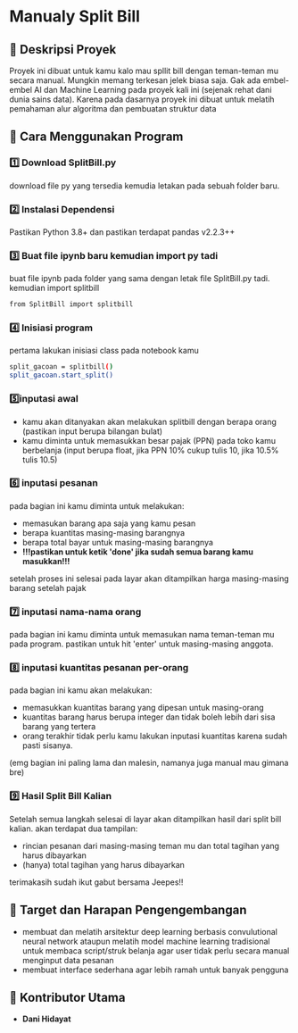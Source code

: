 # Manualy Split Bill

## 📌 Deskripsi Proyek
Proyek ini dibuat untuk kamu kalo mau spllit bill dengan teman-teman mu secara manual. Mungkin memang terkesan jelek biasa saja. Gak ada embel-embel AI dan Machine Learning pada proyek kali ini (sejenak rehat dani dunia sains data). Karena pada dasarnya proyek ini dibuat untuk melatih pemahaman alur algoritma dan pembuatan struktur data


## 🚀 Cara Menggunakan Program
### 1️⃣ **Download SplitBill.py**  
download file py yang tersedia kemudia letakan pada sebuah folder baru.

### 2️⃣ Instalasi Dependensi
Pastikan Python 3.8+ dan pastikan terdapat pandas v2.2.3++

### 3️⃣ Buat file ipynb baru kemudian import py tadi
buat file ipynb pada folder yang sama dengan letak file SplitBill.py tadi. kemudian import splitbill
```bash
from SplitBill import splitbill
```
### 4️⃣ Inisiasi program
pertama lakukan inisiasi class pada notebook kamu
```bash 
split_gacoan = splitbill()
split_gacoan.start_split()
```

### 5️⃣inputasi awal
- kamu akan ditanyakan akan melakukan splitbill dengan berapa orang (pastikan input berupa bilangan bulat)
- kamu diminta untuk memasukkan besar pajak (PPN) pada toko kamu berbelanja (input berupa float, jika PPN 10% cukup tulis 10, jika 10.5% tulis 10.5)

### 6️⃣ inputasi pesanan
pada bagian ini kamu diminta untuk melakukan:
- memasukan barang apa saja yang kamu pesan
- berapa kuantitas masing-masing barangnya
- berapa total bayar untuk masing-masing barangnya
- **!!!pastikan untuk ketik 'done' jika sudah semua barang kamu masukkan!!!**  

setelah proses ini selesai pada layar akan ditampilkan harga masing-masing barang setelah pajak

### 7️⃣ inputasi nama-nama orang
pada bagian ini kamu diminta untuk memasukan nama teman-teman mu pada program. pastikan untuk hit 'enter' untuk masing-masing anggota.

### 8️⃣ inputasi kuantitas pesanan per-orang
pada bagian ini kamu akan melakukan:
- memasukkan kuantitas barang yang dipesan untuk masing-orang
- kuantitas barang harus berupa integer dan tidak boleh lebih dari sisa barang yang tertera
- orang terakhir tidak perlu kamu lakukan inputasi kuantitas karena sudah pasti sisanya.  

(emg bagian ini paling lama dan malesin, namanya juga manual mau gimana bre)

### 9️⃣ Hasil Split Bill Kalian
Setelah semua langkah selesai di layar akan ditampilkan hasil dari split bill kalian. akan terdapat dua tampilan:
- rincian pesanan dari masing-masing teman mu dan total tagihan yang harus dibayarkan
- (hanya) total tagihan yang harus dibayarkan

terimakasih sudah ikut gabut bersama Jeepes!!

## 🚀 Target dan Harapan Pengengembangan
- membuat dan melatih arsitektur deep learning berbasis convulutional neural network ataupun melatih model machine learning tradisional untuk membaca script/struk belanja agar user tidak perlu secara manual menginput data pesanan
- membuat interface sederhana agar lebih ramah untuk banyak pengguna

## 👥 **Kontributor Utama**  
- **Dani Hidayat**  





